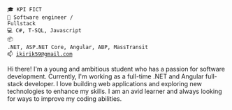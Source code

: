 <code>🎓 KPI FICT</code><br>
<code>👷 Software engineer / Fullstack</code><br>
<code>💻 C#, T-SQL, Javascript</code><br>
<code>📦 .NET, ASP.NET Core, Angular, ABP, MassTransit</code><br>
<code>📫 [ikirik59@gmail.com](mailto:ikirik59@gmail.com)</code><br>

Hi there! I'm a young and ambitious student who has a passion for software development. Currently, I'm working as a full-time .NET and Angular full-stack developer. I love building web applications and exploring new technologies to enhance my skills. I am an avid learner and always looking for ways to improve my coding abilities.
